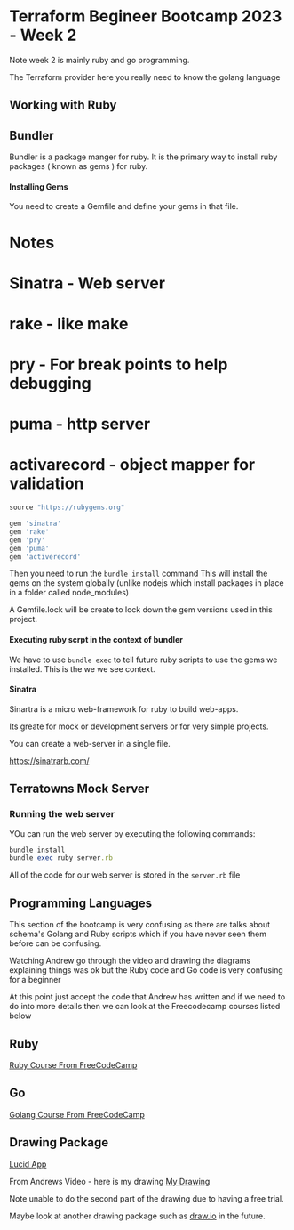 # Terraform Begineer Bootcamp 2023 - Week 2

Note week 2 is mainly ruby and go programming.

The Terraform provider here you really need to know the golang language

## Working with Ruby

## Bundler

Bundler is a package manger for ruby.
It is the primary way to install ruby packages ( known as gems ) for ruby.

#### Installing Gems

You need to create a Gemfile and define your gems in that file.

# Notes

# Sinatra - Web server

# rake - like make

# pry - For break points to help debugging

# puma - http server

# activarecord - object mapper for validation

```rb
source "https://rubygems.org"

gem 'sinatra'
gem 'rake'
gem 'pry'
gem 'puma'
gem 'activerecord'
```

Then you need to run the `bundle install` command
This will install the gems on the system globally (unlike nodejs which install packages in place in a folder called node_modules)

A Gemfile.lock will be create to lock down the gem versions used in this project.

#### Executing ruby scrpt in the context of bundler

We have to use `bundle exec` to tell future ruby scripts to use the gems we installed.
This is the we we see context.

#### Sinatra

Sinartra is a micro web-framework for ruby to build web-apps.

Its greate for mock or development servers or for very simple projects.

You can create a web-server in a single file.

https://sinatrarb.com/

## Terratowns Mock Server

### Running the web server

YOu can run the web server by executing the following commands:

```rb
bundle install
bundle exec ruby server.rb
```

All of the code for our web server is stored in the `server.rb` file

## Programming Languages

This section of the bootcamp is very confusing as there are talks about schema's Golang and Ruby scripts which if you have never seen them before can be confusing.

Watching Andrew go through the video and drawing the diagrams explaining things was ok but the Ruby code and Go code is very confusing for a beginner

At this point just accept the code that Andrew has written and if we need to do into more details then we can look at the Freecodecamp courses listed below

## Ruby

[Ruby Course From FreeCodeCamp](https://www.freecodecamp.org/news/learning-ruby-from-zero-to-hero-90ad4eecc82d/)

## Go

[Golang Course From FreeCodeCamp](https://www.freecodecamp.org/news/go-golang-course/)

## Drawing Package

[Lucid App](https://lucid.app)

From Andrews Video - here is my drawing
[My Drawing](Diagrams/terratown-web.pdf)

Note unable to do the second part of the drawing due to having a free trial.

Maybe look at another drawing package such as [draw.io](https://app.diagrams.net/) in the future.
